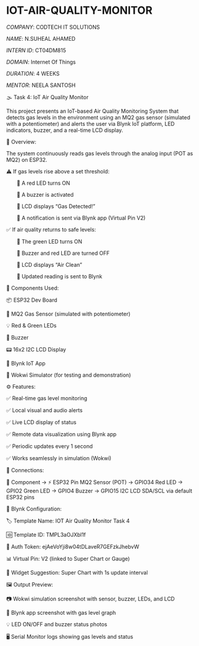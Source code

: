 # IOT-AIR-QUALITY-MONITOR

*COMPANY*: CODTECH IT SOLUTIONS

*NAME*: N.SUHEAL AHAMED

*INTERN ID*: CT04DM815

*DOMAIN*: Internet Of Things

*DURATION*: 4 WEEKS

*MENTOR*: NEELA SANTOSH

🌫️ Task 4: IoT Air Quality Monitor 

This project presents an IoT-based Air Quality Monitoring System that detects gas levels in the environment using an MQ2 gas sensor (simulated with a potentiometer) and alerts the user via Blynk IoT platform, LED indicators, buzzer, and a real-time LCD display.

📲 Overview:

The system continuously reads gas levels through the analog input (POT as MQ2) on ESP32.

⚠️ If gas levels rise above a set threshold:

  🔸 A red LED turns ON
  
  🔸 A buzzer is activated
  
  🔸 LCD displays “Gas Detected!”
  
  🔸 A notification is sent via Blynk app (Virtual Pin V2)

✅ If air quality returns to safe levels:

  🔹 The green LED turns ON
  
  🔹 Buzzer and red LED are turned OFF
  
  🔹 LCD displays “Air Clean”
  
  🔹 Updated reading is sent to Blynk

🧰 Components Used:

📦 ESP32 Dev Board

💨 MQ2 Gas Sensor (simulated with potentiometer)

💡 Red & Green LEDs

🔔 Buzzer

📟 16x2 I2C LCD Display

📱 Blynk IoT App

🧪 Wokwi Simulator (for testing and demonstration)

⚙️ Features:

✅ Real-time gas level monitoring

✅ Local visual and audio alerts

✅ Live LCD display of status

✅ Remote data visualization using Blynk app

✅ Periodic updates every 1 second

✅ Works seamlessly in simulation (Wokwi)

🔌 Connections:

🔧 Component  → 	⚡ ESP32 Pin
MQ2 Sensor (POT)	→ GPIO34
Red LED	→ GPIO2
Green LED	→ GPIO4
Buzzer	→ GPIO15
I2C LCD	SDA/SCL via default ESP32 pins

📱 Blynk Configuration:

🏷️ Template Name: IOT Air Quality Monitor Task 4

🆔 Template ID: TMPL3aOJXbl1f

🔐 Auth Token: ejAeVoYji8w04tDLaveR7GEFzkJhebvW

📊 Virtual Pin: V2 (linked to Super Chart or Gauge)

🔘 Widget Suggestion: Super Chart with 1s update interval

🖼️ Output Preview:

📷 Wokwi simulation screenshot with sensor, buzzer, LEDs, and LCD

📱 Blynk app screenshot with gas level graph

💡 LED ON/OFF and buzzer status photos

🖥️ Serial Monitor logs showing gas levels and status
